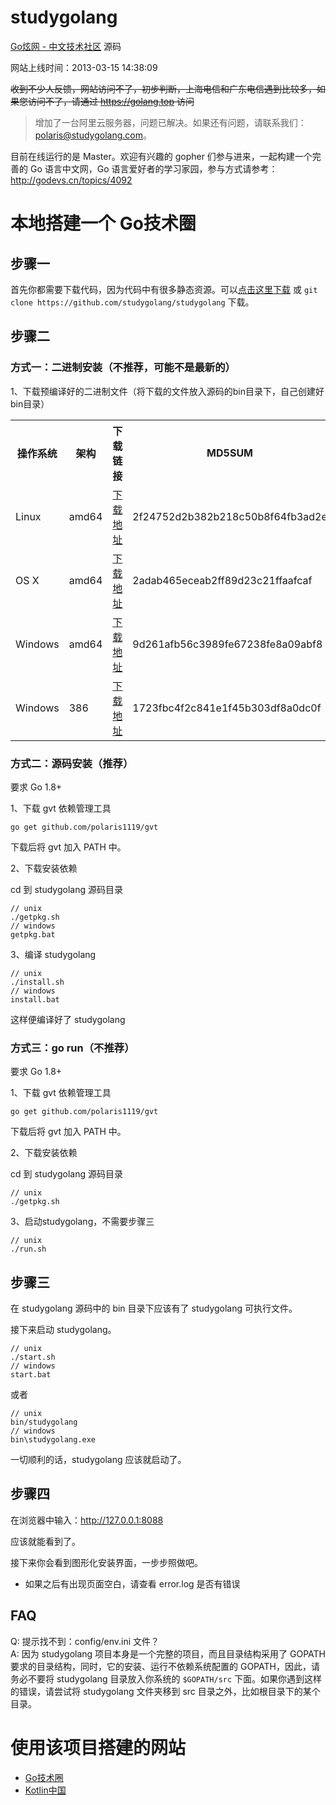 studygolang
===========

[Go炫网 - 中文技术社区](http://bookoco.cn "Go炫网 - 中文技术社区") 源码

网站上线时间：2013-03-15 14:38:09

~~收到不少人反馈，网站访问不了，初步判断，上海电信和广东电信遇到比较多，如果您访问不了，请通过 https://golang.top 访问~~
> 增加了一台阿里云服务器，问题已解决。如果还有问题，请联系我们：polaris@studygolang.com。

目前在线运行的是 Master。欢迎有兴趣的 gopher 们参与进来，一起构建一个完善的 Go 语言中文网，Go 语言爱好者的学习家园，参与方式请参考：http://godevs.cn/topics/4092

# 本地搭建一个 Go技术圈 #

## 步骤一

首先你都需要下载代码，因为代码中有很多静态资源。可以[点击这里下载](https://github.com/studygolang/studygolang/archive/master.zip) 或 `git clone https://github.com/studygolang/studygolang` 下载。

## 步骤二

### 方式一：二进制安装（不推荐，可能不是最新的）

1、下载预编译好的二进制文件（将下载的文件放入源码的bin目录下，自己创建好bin目录）

<table class="table table-bordered table-striped table-condensed">
   <tr>
      <th>操作系统</th>
      <th>架构</th>
      <th>下载链接</th>
      <th>MD5SUM</th>
   </tr>
   <tr>
      <td>Linux</td>
      <td>amd64</td>
      <td><a href="http://pan.baidu.com/s/1i52MPUX#path=%252Fshare%252Fstudygolang%252F2.0%252Flinux" target="_blank">下载地址</a></td>
      <td>2f24752d2b382b218c50b8f64fb3ad2e</td>
   </tr>
   <tr>
      <td>OS X</td>
      <td>amd64</td>
      <td><a href="http://pan.baidu.com/s/1i52MPUX#path=%252Fshare%252Fstudygolang%252F2.0%252Fdarwin" target="_blank">下载地址</a></td>
      <td>2adab465eceab2ff89d23c21ffaafcaf</td>
   </tr>
   <tr>
      <td>Windows</td>
      <td>amd64</td>
      <td><a href="http://pan.baidu.com/s/1i52MPUX#path=%252Fshare%252Fstudygolang%252F2.0%252Fwindows%252Famd64" target="_blank">下载地址</a></td>
      <td>9d261afb56c3989fe67238fe8a09abf8</td>
   </tr>
   <tr>
      <td>Windows</td>
      <td>386</td>
      <td><a href="http://pan.baidu.com/s/1i52MPUX#path=%252Fshare%252Fstudygolang%252F2.0%252Fwindows%252F386" target="_blank">下载地址</a></td>
      <td>1723fbc4f2c841e1f45b303df8a0dc0f</td>
   </tr>
</table>

### 方式二：源码安装（推荐）

要求 Go 1.8+

1、下载 gvt 依赖管理工具
	
	go get github.com/polaris1119/gvt
	
下载后将 gvt 加入 PATH 中。

2、下载安装依赖

cd 到 studygolang 源码目录	

	// unix
	./getpkg.sh
	// windows
	getpkg.bat

3、编译 studygolang
	
	// unix
	./install.sh
	// windows
	install.bat

这样便编译好了 studygolang

### 方式三：go run（不推荐）

要求 Go 1.8+

1、下载 gvt 依赖管理工具
	
	go get github.com/polaris1119/gvt
	
下载后将 gvt 加入 PATH 中。

2、下载安装依赖

cd 到 studygolang 源码目录	

	// unix
	./getpkg.sh

3、启动studygolang，不需要步骤三

    // unix
	./run.sh
	
## 步骤三

在 studygolang 源码中的 bin 目录下应该有了 studygolang 可执行文件。

接下来启动 studygolang。

	// unix
	./start.sh
	// windows
	start.bat

或者
	
	// unix
	bin/studygolang
	// windows
	bin\studygolang.exe

一切顺利的话，studygolang 应该就启动了。

## 步骤四

在浏览器中输入：http://127.0.0.1:8088

应该就能看到了。

接下来你会看到图形化安装界面，一步步照做吧。

* 如果之后有出现页面空白，请查看 error.log 是否有错误

## FAQ

Q: 提示找不到：config/env.ini 文件？  
A: 因为 studygolang 项目本身是一个完整的项目，而且目录结构采用了 GOPATH 要求的目录结构，同时，它的安装、运行不依赖系统配置的 GOPATH，因此，请务必不要将 studygolang 目录放入你系统的 `$GOPATH/src` 下面。如果你遇到这样的错误，请尝试将 studygolang 文件夹移到 src 目录之外，比如根目录下的某个目录。


# 使用该项目搭建的网站

- [Go技术圈](http://godevs.cn)
- [Kotlin中国](https://kotlintc.com)
